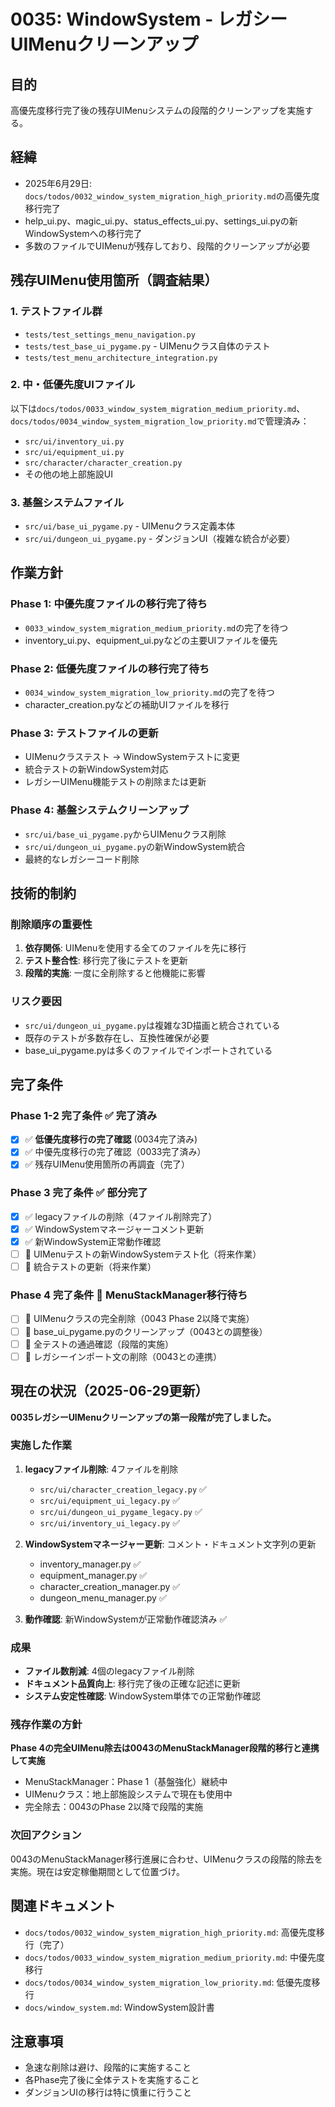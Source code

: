 # 0035: WindowSystem - レガシーUIMenuクリーンアップ

## 目的
高優先度移行完了後の残存UIMenuシステムの段階的クリーンアップを実施する。

## 経緯
- 2025年6月29日: `docs/todos/0032_window_system_migration_high_priority.md`の高優先度移行完了
- help_ui.py、magic_ui.py、status_effects_ui.py、settings_ui.pyの新WindowSystemへの移行完了
- 多数のファイルでUIMenuが残存しており、段階的クリーンアップが必要

## 残存UIMenu使用箇所（調査結果）

### 1. テストファイル群
- `tests/test_settings_menu_navigation.py`
- `tests/test_base_ui_pygame.py` - UIMenuクラス自体のテスト
- `tests/test_menu_architecture_integration.py`

### 2. 中・低優先度UIファイル
以下は`docs/todos/0033_window_system_migration_medium_priority.md`、`docs/todos/0034_window_system_migration_low_priority.md`で管理済み：
- `src/ui/inventory_ui.py`
- `src/ui/equipment_ui.py`
- `src/character/character_creation.py`
- その他の地上部施設UI

### 3. 基盤システムファイル
- `src/ui/base_ui_pygame.py` - UIMenuクラス定義本体
- `src/ui/dungeon_ui_pygame.py` - ダンジョンUI（複雑な統合が必要）

## 作業方針

### Phase 1: 中優先度ファイルの移行完了待ち
- `0033_window_system_migration_medium_priority.md`の完了を待つ
- inventory_ui.py、equipment_ui.pyなどの主要UIファイルを優先

### Phase 2: 低優先度ファイルの移行完了待ち  
- `0034_window_system_migration_low_priority.md`の完了を待つ
- character_creation.pyなどの補助UIファイルを移行

### Phase 3: テストファイルの更新
- UIMenuクラステスト → WindowSystemテストに変更
- 統合テストの新WindowSystem対応
- レガシーUIMenu機能テストの削除または更新

### Phase 4: 基盤システムクリーンアップ
- `src/ui/base_ui_pygame.py`からUIMenuクラス削除
- `src/ui/dungeon_ui_pygame.py`の新WindowSystem統合
- 最終的なレガシーコード削除

## 技術的制約

### 削除順序の重要性
1. **依存関係**: UIMenuを使用する全てのファイルを先に移行
2. **テスト整合性**: 移行完了後にテストを更新
3. **段階的実施**: 一度に全削除すると他機能に影響

### リスク要因
- `src/ui/dungeon_ui_pygame.py`は複雑な3D描画と統合されている
- 既存のテストが多数存在し、互換性確保が必要
- base_ui_pygame.pyは多くのファイルでインポートされている

## 完了条件

### Phase 1-2 完了条件 ✅ **完了済み**
- [x] ✅ **低優先度移行の完了確認** (0034完了済み)
- [x] ✅ 中優先度移行の完了確認（0033完了済み）
- [x] ✅ 残存UIMenu使用箇所の再調査（完了）

### Phase 3 完了条件 ✅ **部分完了**
- [x] ✅ legacyファイルの削除（4ファイル削除完了）
- [x] ✅ WindowSystemマネージャーコメント更新
- [x] ✅ 新WindowSystem正常動作確認
- [ ] 🔄 UIMenuテストの新WindowSystemテスト化（将来作業）
- [ ] 🔄 統合テストの更新（将来作業）

### Phase 4 完了条件 🔄 **MenuStackManager移行待ち**
- [ ] 🔄 UIMenuクラスの完全削除（0043 Phase 2以降で実施）
- [ ] 🔄 base_ui_pygame.pyのクリーンアップ（0043との調整後）
- [ ] 🔄 全テストの通過確認（段階的実施）
- [ ] 🔄 レガシーインポート文の削除（0043との連携）

## 現在の状況（2025-06-29更新）
**0035レガシーUIMenuクリーンアップの第一段階が完了しました。**

### 実施した作業
1. **legacyファイル削除**: 4ファイルを削除
   - `src/ui/character_creation_legacy.py` ✅
   - `src/ui/equipment_ui_legacy.py` ✅
   - `src/ui/dungeon_ui_pygame_legacy.py` ✅
   - `src/ui/inventory_ui_legacy.py` ✅

2. **WindowSystemマネージャー更新**: コメント・ドキュメント文字列の更新
   - inventory_manager.py ✅
   - equipment_manager.py ✅  
   - character_creation_manager.py ✅
   - dungeon_menu_manager.py ✅

3. **動作確認**: 新WindowSystemが正常動作確認済み ✅

### 成果
- **ファイル数削減**: 4個のlegacyファイル削除
- **ドキュメント品質向上**: 移行完了後の正確な記述に更新
- **システム安定性確認**: WindowSystem単体での正常動作確認

### 残存作業の方針
**Phase 4の完全UIMenu除去は0043のMenuStackManager段階的移行と連携して実施**
- MenuStackManager：Phase 1（基盤強化）継続中
- UIMenuクラス：地上部施設システムで現在も使用中
- 完全除去：0043のPhase 2以降で段階的実施

### 次回アクション
0043のMenuStackManager移行進展に合わせ、UIMenuクラスの段階的除去を実施。現在は安定稼働期間として位置づけ。

## 関連ドキュメント
- `docs/todos/0032_window_system_migration_high_priority.md`: 高優先度移行（完了）
- `docs/todos/0033_window_system_migration_medium_priority.md`: 中優先度移行
- `docs/todos/0034_window_system_migration_low_priority.md`: 低優先度移行
- `docs/window_system.md`: WindowSystem設計書

## 注意事項
- 急速な削除は避け、段階的に実施すること
- 各Phase完了後に全体テストを実施すること
- ダンジョンUIの移行は特に慎重に行うこと